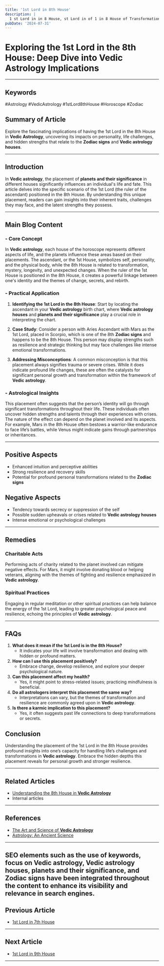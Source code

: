 ```yaml
---
title: '1st Lord in 8th House'
description: |
  1 st Lord in in 8 House, st Lord in of 1 in 8 House of Transformation in Vedic astrology
pubDate: '2024-07-31'
---
```


# Exploring the 1st Lord in the 8th House: Deep Dive into **Vedic Astrology** Implications

---

## Keywords

#Astrology #VedicAstrology #1stLord8thHouse #Horoscope #Zodiac

## Summary of Article

Explore the fascinating implications of having the 1st Lord in the 8th House in **Vedic Astrology**, uncovering its impacts on personality, life challenges, and hidden strengths that relate to the **Zodiac signs** and **Vedic astrology houses**.

---

## Introduction

In **Vedic astrology**, the placement of **planets and their significance** in different houses significantly influences an individual's life and fate. This article delves into the specific scenario of the 1st Lord (the ruler of the ascendant) positioned in the 8th House. By understanding this unique placement, readers can gain insights into their inherent traits, challenges they may face, and the latent strengths they possess.

---

## Main Blog Content

### - Core Concept

In **Vedic astrology**, each house of the horoscope represents different aspects of life, and the planets influence these areas based on their placements. The ascendant, or the 1st House, symbolizes self, personality, and the physical body, while the 8th House is related to transformation, mystery, longevity, and unexpected changes. When the ruler of the 1st House is positioned in the 8th House, it creates a powerful linkage between one's identity and the themes of change, secrets, and rebirth.

### - Practical Application

1. **Identifying the 1st Lord in the 8th House**: Start by locating the ascendant in your **Vedic astrology** birth chart, where **Vedic astrology houses** and **planets and their significance** play a crucial role in interpreting the chart.
   
2. **Case Study**: Consider a person with Aries Ascendant with Mars as the 1st Lord, placed in Scorpio, which is one of the 8th **Zodiac signs** and happens to be the 8th House. This person may display strengths such as resilience and strategic thinking but may face challenges like intense emotional transformations.

3. **Addressing Misconceptions**: A common misconception is that this placement always signifies trauma or severe crises. While it does indicate profound life changes, these are often the catalysts for significant personal growth and transformation within the framework of **Vedic astrology**.

### - Astrological Insights

This placement often suggests that the person’s identity will go through significant transformations throughout their life. These individuals often uncover hidden strengths and talents through their experiences with crises. The nature of the effect can depend on the planet involved and its aspects. For example, Mars in the 8th House often bestows a warrior-like endurance to face life’s battles, while Venus might indicate gains through partnerships or inheritances.

---

## Positive Aspects 

- Enhanced intuition and perceptive abilities
- Strong resilience and recovery skills
- Potential for profound personal transformations related to the **Zodiac signs**

## Negative Aspects

- Tendency towards secrecy or suppression of the self
- Possible sudden upheavals or crises related to **Vedic astrology houses**
- Intense emotional or psychological challenges

---

## Remedies 

### Charitable Acts

Performing acts of charity related to the planet involved can mitigate negative effects. For Mars, it might involve donating blood or helping veterans, aligning with the themes of fighting and resilience emphasized in **Vedic astrology**.

### Spiritual Practices

Engaging in regular meditation or other spiritual practices can help balance the energy of the 1st Lord, leading to greater psychological peace and resilience, echoing the principles of **Vedic astrology**.

---

## FAQs

1. **What does it mean if the 1st Lord is in the 8th House?**
   - It indicates your life will involve transformation and dealing with hidden or profound matters.
2. **How can I use this placement positively?**
   - Embrace change, develop resilience, and explore your deeper psychological nature.
3. **Can this placement affect my health?**
   - Yes, it might point to stress-related issues; practicing mindfulness is beneficial.
4. **Do all astrologers interpret this placement the same way?**
   - Interpretations can vary, but the themes of transformation and resilience are commonly agreed upon in **Vedic astrology**.
5. **Is there a karmic implication to this placement?**
   - Yes, it often suggests past life connections to deep transformations or secrets.

## Conclusion

Understanding the placement of the 1st Lord in the 8th House provides profound insights into one’s capacity for handling life’s challenges and transformations in **Vedic astrology**. Embrace the hidden depths this placement reveals for personal growth and stronger resilience.

---

## Related Articles

- [Understanding the 8th House in **Vedic Astrology**](link)
- Internal articles 

---

## References

- [The Art and Science of **Vedic Astrology**](https://vedicastrology.com)
- [Astrology: An Ancient Science](https://ancientastrology.org)

--- 

SEO elements such as the use of keywords, focus on **Vedic astrology**, **Vedic astrology houses**, **planets and their significance**, and **Zodiac signs** have been integrated throughout the content to enhance its visibility and relevance in search engines.
---

## Previous Article
- [1st Lord in 7th House](/blogs-md/1001_1st_Lord_in_all_Houses/100107_1st_Lord_in_7th_House.md)

---

## Next Article
- [1st Lord in 9th House](/blogs-md/1001_1st_Lord_in_all_Houses/100109_1st_Lord_in_9th_House.md)

---
